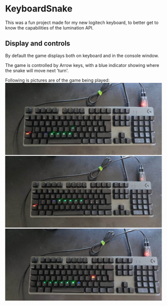 # KeyboardSnake
This was a fun project made for my new logitech keyboard, to better get to know the capabilities of the lumination API.

## Display and controls
By default the game displays both on keyboard and in the console window.

The game is controlled by Arrow keys, with a blue indicator showing where the snake will move next 'turn'.

Following is pictures are of the game being played:
![First picture of game running on keyboard](Docs/gameplay1.jpg)
![Second picture of game running on keyboard](Docs/gameplay2.jpg)
![Third picture of game running on keyboard](Docs/gameplay3.jpg)
